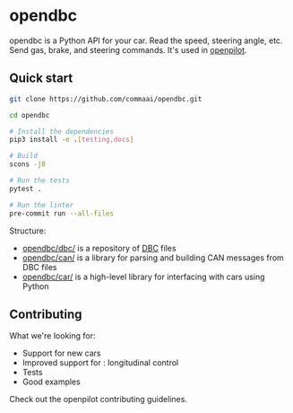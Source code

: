# opendbc

opendbc is a Python API for your car. Read the speed, steering angle, etc. Send gas, brake, and steering commands.
It's used in [openpilot](https://github.com/commaai/openpilot).

## Quick start

```bash
git clone https://github.com/commaai/opendbc.git

cd opendbc

# Install the dependencies
pip3 install -e .[testing,docs]

# Build
scons -j8

# Run the tests
pytest .

# Run the linter
pre-commit run --all-files
```

Structure:
* [opendbc/dbc/](opendbc/dbc/) is a repository of [DBC](https://en.wikipedia.org/wiki/CAN_bus#DBC) files
* [opendbc/can/](opendbc/can/) is a library for parsing and building CAN messages from DBC files
* [opendbc/car/](opendbc/car/) is a high-level library for interfacing with cars using Python

## Contributing

What we're looking for:
* Support for new cars
* Improved support for : longitudinal control
* Tests
* Good examples

Check out the openpilot contributing guidelines.
